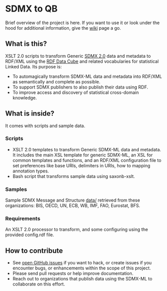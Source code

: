 # SDMX to QB

Brief overview of the project is here. If you want to use it or look under the hood for additional information, give the [wiki](https://github.com/csarven/sdmx-to-qb/wiki) page a go.

## What is this?

XSLT 2.0 scripts to transform Generic [SDMX 2.0](http://sdmx.org/?page_id=16#package) data and metadata to RDF/XML using the [RDF Data Cube](http://www.w3.org/TR/vocab-data-cube/) and related vocabularies for statistical Linked Data. Its purpose is:

* To automagically transform SDMX-ML data and metadata into RDF/XML as semantically and complete as possible.
* To support SDMX publishers to also publish their data using RDF.
* To improve access and discovery of statistical cross-domain knowledge.

## What is inside?

It comes with scripts and sample data.

### Scripts
* XSLT 2.0 templates to transform Generic SDMX-ML data and metadata. It includes the main XSL template for generic SDMX-ML, an XSL for common templates and functions, and an RDF/XML configuration file to set preferences like base URIs, delimiters in URIs, how to mapping annotation types.
* Bash script that transforms sample data using saxonb-xslt.

### Samples
Sample SDMX Message and Structure [data/](https://github.com/csarven/sdmx-to-qb/tree/master/data) retrieved from these organizations: BIS, OECD, UN, ECB, WB, IMF, FAO, Eurostat, BFS.

### Requirements
An XSLT 2.0 processor to transform, and some configuring using the provided config.rdf file.

## How to contribute
* See [open GitHub issues](https://github.com/csarven/sdmx-to-qb/issues?state=open) if you want to hack, or create issues if you encounter bugs, or enhancements within the scope of this project.
* Please send pull requests or help improve documentation.
* Reach out to organizations that publish data using the SDMX-ML to collaborate on this effort.
